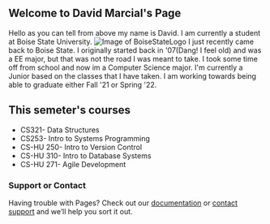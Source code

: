## Welcome to David Marcial's Page

Hello as you can tell from above my name is David. I am currently a student at Boise State University.
![Image of BoiseStateLogo](https://flagpolefarm.com/wp-content/uploads/2018/01/Boise-State-Silk-Screen-Blue-Orange-Reverse-Logo-Letters-2.jpg)
I just recently came back to Boise State. I originally started back in '07(Dang! I feel old) and was a EE major, but that was not the road I was meant to take. I took some time off from school and now im a Computer Science major. I'm currently a Junior based on the classes that I have taken. I am working towards being able to graduate either Fall '21 or Spring '22. 

## This semeter's courses

* CS321- Data Structures
* CS253- Intro to Systems Programming
* CS-HU 250- Intro to Version Control
* CS-HU 310- Intro to Database Systems
* CS-HU 271- Agile Development

### Support or Contact

Having trouble with Pages? Check out our [documentation](https://help.github.com/categories/github-pages-basics/) or [contact support](https://github.com/contact) and we’ll help you sort it out.
